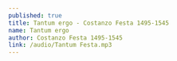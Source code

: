 ```yaml
---
published: true
title: Tantum ergo - Costanzo Festa 1495-1545
name: Tantum ergo
author: Costanzo Festa 1495-1545
link: /audio/Tantum Festa.mp3
---
```

